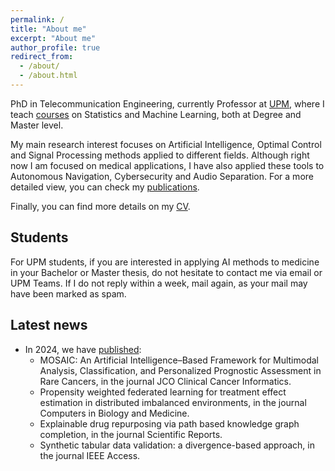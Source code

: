 ```yaml
---
permalink: /
title: "About me"
excerpt: "About me"
author_profile: true
redirect_from: 
  - /about/
  - /about.html
---
```


PhD in Telecommunication Engineering, currently Professor at [UPM](https://www.upm.es/), where I teach [courses](../teaching) on Statistics and Machine Learning, both at Degree and Master level.

My main research interest focuses on Artificial Intelligence, Optimal Control and Signal Processing methods applied to different fields. Although right now I am focused on medical applications, I have also applied these tools to Autonomous Navigation, Cybersecurity and Audio Separation. For a more detailed view, you can check my [publications](../publications).

Finally, you can find more details on my [CV](../cv).

## Students

For UPM students, if you are interested in applying AI methods to medicine in your Bachelor or Master thesis, do not hesitate to contact me via email or UPM Teams. If I do not reply within a week, mail again, as your mail may have been marked as spam.


## Latest news

* In 2024, we have [published](../publications):
    - MOSAIC: An Artificial Intelligence–Based Framework for Multimodal Analysis, Classification, and Personalized Prognostic Assessment in Rare Cancers, in the journal JCO Clinical Cancer Informatics.
    - Propensity weighted federated learning for treatment effect estimation in distributed imbalanced environments, in the journal Computers in Biology and Medicine.
    - Explainable drug repurposing via path based knowledge graph completion, in the journal Scientific Reports.
    - Synthetic tabular data validation: a divergence-based approach, in the journal IEEE Access.
